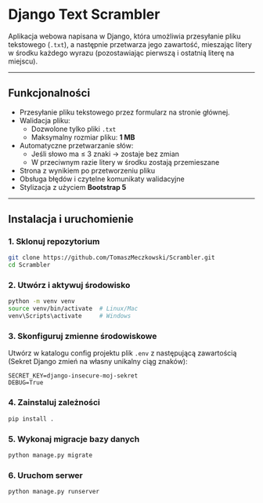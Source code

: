 #  Django Text Scrambler

Aplikacja webowa napisana w Django, która umożliwia przesyłanie pliku tekstowego (`.txt`), a następnie przetwarza jego zawartość, mieszając litery w środku każdego wyrazu (pozostawiając pierwszą i ostatnią literę na miejscu).

---

## Funkcjonalności
- Przesyłanie pliku tekstowego przez formularz na stronie głównej.
- Walidacja pliku:
  - Dozwolone tylko pliki `.txt`
  - Maksymalny rozmiar pliku: **1 MB**
- Automatyczne przetwarzanie słów:
  - Jeśli słowo ma ≤ 3 znaki → zostaje bez zmian
  - W przeciwnym razie litery w środku zostają przemieszane
- Strona z wynikiem po przetworzeniu pliku
- Obsługa błędów i czytelne komunikaty walidacyjne
- Stylizacja z użyciem **Bootstrap 5**

---

## Instalacja i uruchomienie

### 1. Sklonuj repozytorium
```bash
git clone https://github.com/TomaszMeczkowski/Scrambler.git
cd Scrambler
``` 

### 2. Utwórz i aktywuj środowisko
```bash
python -m venv venv
source venv/bin/activate  # Linux/Mac
venv\Scripts\activate     # Windows
```


### 3. Skonfiguruj zmienne środowiskowe
Utwórz w katalogu config projektu plik `.env` z następującą zawartością (Sekret Django zmień na własny unikalny ciąg znaków):

```env
SECRET_KEY=django-insecure-moj-sekret
DEBUG=True
```

### 4. Zainstaluj zależności
```bash
pip install .
```

### 5. Wykonaj migracje bazy danych
```bash
python manage.py migrate
```

### 6. Uruchom serwer
```bash
python manage.py runserver
```